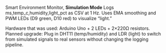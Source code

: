 Smart Environment Monitor, **Simulation Mode**
Logs ms,temp_c,humidity,light_pct as CSV at 1 Hz. Uses EMA smoothing and PWM LEDs (D9 green, D10 red) to visualize “light.”

Hardware that was used: Arduino Uno + 2 LEDs + 2×220Ω resistors.
Planned upgrade: Plug in DHT11 (temp/humidity) and LDR (light) to switch from simulated signals to real sensors without changing the logging pipeline.
